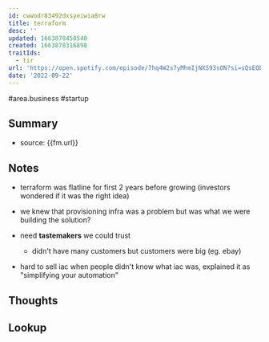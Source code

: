 ```yaml
---
id: cwwodr83492dxsyeiwia8rw
title: terraform
desc: ''
updated: 1663878450540
created: 1663878316898
traitIds:
  - tir
url: 'https://open.spotify.com/episode/7hq4W2s7yMhmIjNXS93sON?si=sQsEQbKJTimt6QjMi8mUGg&context=spotify%3Ashow%3A69cAXLsHmwztInIhAeyOqJ'
date: '2022-09-22'
---
```

#area.business
#startup


## Summary
- source: {{fm.url}}

## Notes
- terraform was flatline for first 2 years before growing (investors wondered if it was the right idea)

- we knew that provisioning infra was a problem but was what we were building the solution?
- need **tastemakers** we could trust
  - didn't have many customers but customers were big (eg. ebay)

- hard to sell iac when people didn't know what iac was, explained it as "simplifying your automation"

## Thoughts

## Lookup
